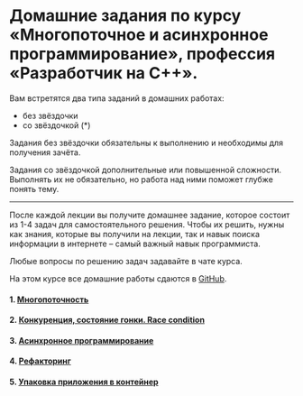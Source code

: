 # Домашние задания по курсу «Многопоточное и асинхронное программирование», профессия «Разработчик на С++».

Вам встретятся два типа заданий в домашних работах:

- без звёздочки
- со звёздочкой (*)

Задания без звёздочки обязательны к выполнению и необходимы для получения зачёта.

Задания со звёздочкой дополнительные или повышенной сложности. Выполнять их не обязательно, но работа над ними поможет глубже понять тему.

-----

После каждой лекции вы получите домашнее задание, которое состоит из 1-4 задач для самостоятельного решения. Чтобы их решить, нужны как знания, которые вы получили на лекции, так и навык поиска информации в интернете – самый важный навык программиста.

Любые вопросы по решению задач задавайте в чате курса.

На этом курсе все домашние работы сдаются в [GitHub](https://github.com/).

#### 1. [Многопоточность](01)
#### 2. [Конкуренция, состояние гонки. Race condition](02)
#### 3. [Асинхронное программирование](03)
#### 4. [Рефакторинг](04)
#### 5. [Упаковка приложения в контейнер](05)
